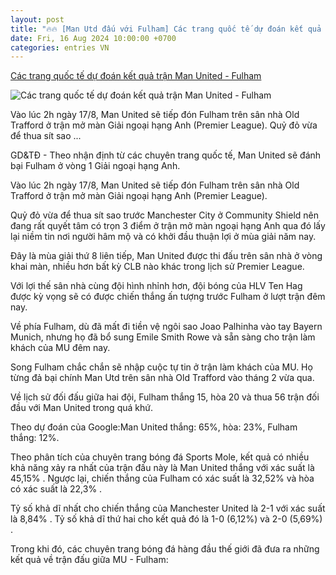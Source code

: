 ```yaml
---
layout: post
title: "🔥🔥 [Man Utd đấu với Fulham] Các trang quốc tế dự đoán kết quả trận Man United - Fulham"
date: Fri, 16 Aug 2024 10:00:00 +0700
categories: entries VN
---
```

[Các trang quốc tế dự đoán kết quả trận Man United - Fulham](https://giaoducthoidai.vn/cac-trang-quoc-te-du-doan-ket-qua-tran-man-united-fulham-post696942.html)

![Các trang quốc tế dự đoán kết quả trận Man United - Fulham](https://cdn.giaoducthoidai.vn/images/e68bd0ae7e0a4d2e84e451c6db68f2d4ae6b468d3a02af4b54b5685f195f13d3a290bab237c318288f17c9f97b4aee6ec5fbcc120a710baa7150e9417435fa2c/tai-xuong-5574.jpg.webp)

Vào lúc 2h ngày 17/8, Man United sẽ tiếp đón Fulham trên sân nhà Old Trafford ở trận mở màn Giải ngoại hạng Anh (Premier League). Quỷ đỏ vừa để thua sít sao ...

GD&TĐ - Theo nhận định từ các chuyên trang quốc tế, Man United sẽ đánh bại Fulham ở vòng 1 Giải ngoại hạng Anh.

Vào lúc 2h ngày 17/8, Man United sẽ tiếp đón Fulham trên sân nhà Old Trafford ở trận mở màn Giải ngoại hạng Anh (Premier League).

Quỷ đỏ vừa để thua sít sao trước Manchester City ở Community Shield nên đang rất quyết tâm có trọn 3 điểm ở trận mở màn ngoại hạng Anh qua đó lấy lại niềm tin nơi người hâm mộ và có khởi đầu thuận lợi ở mùa giải năm nay.

Đây là mùa giải thứ 8 liên tiếp, Man United được thi đấu trên sân nhà ở vòng khai màn, nhiều hơn bất kỳ CLB nào khác trong lịch sử Premier League.

Với lợi thế sân nhà cùng đội hình nhỉnh hơn, đội bóng của HLV Ten Hag được kỳ vọng sẽ có được chiến thắng ấn tượng trước Fulham ở lượt trận đêm nay.

Về phía Fulham, dù đã mất đi tiền vệ ngôi sao Joao Palhinha vào tay Bayern Munich, nhưng họ đã bổ sung Emile Smith Rowe và sẵn sàng cho trận làm khách của MU đêm nay.

Song Fulham chắc chắn sẽ nhập cuộc tự tin ở trận làm khách của MU. Họ từng đả bại chính Man Utd trên sân nhà Old Trafford vào tháng 2 vừa qua.

Về lịch sử đối đấu giữa hai đội, Fulham thắng 15, hòa 20 và thua 56 trận đối đầu với Man United trong quá khứ.

Theo dự đoán của Google:Man United thắng: 65%, hòa: 23%, Fulham thắng: 12%.

Theo phân tích của chuyên trang bóng đá Sports Mole, kết quả có nhiều khả năng xảy ra nhất của trận đấu này là Man United thắng với xác suất là 45,15% . Ngược lại, chiến thắng của Fulham có xác suất là 32,52% và hòa có xác suất là 22,3% .

Tỷ số khả dĩ nhất cho chiến thắng của Manchester United là 2-1 với xác suất là 8,84% . Tỷ số khả dĩ thứ hai cho kết quả đó là 1-0 (6,12%) và 2-0 (5,69%) .

Trong khi đó, các chuyên trang bóng đá hàng đầu thế giới đã đưa ra những kết quả về trận đấu giữa MU - Fulham:


